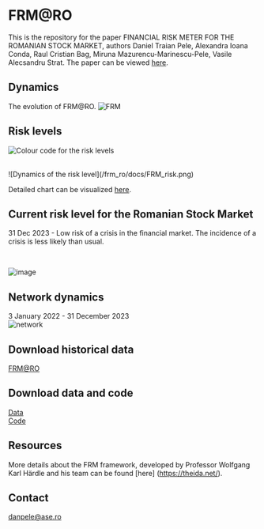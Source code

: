 # FRM@RO

This is the repository for the paper FINANCIAL RISK METER FOR THE ROMANIAN STOCK MARKET, authors Daniel Traian Pele, Alexandra Ioana Conda, Raul Cristian Bag, Miruna Mazurencu-Marinescu-Pele, Vasile Alecsandru Strat.
The paper can be viewed [here](https://ipe.ro/rjef/rjef1_2023/rjef1_2023p5-24.pdf).

## Dynamics

The evolution of FRM@RO.
![FRM](/frm_ro/docs/FRM_RO.png)

## Risk levels

![Colour code for the risk levels](/frm_ro/docs/color_code.png)

<br/>
![Dynamics of the risk level](/frm_ro/docs/FRM_risk.png)

Detailed chart can be visualized [here](https://danpele.github.io/frm_ro/docs/FRM_RO.html).

## Current risk level for the Romanian Stock Market

31 Dec 2023 - Low risk of a crisis in the financial market.	The incidence of a crisis is less likely than usual.

<br/>

![image](https://github.com/danpele/frm_ro/assets/26813254/fd37e732-14e6-4859-8f19-fc43bcc5da16)


## Network dynamics

3 January 2022 - 31 December 2023
<br/>
![network](/frm_ro/docs/Network_20220103_20231229_RO.gif)

## Download historical data

[FRM@RO](/frm_ro/docs/frm.csv)


## Download data and code
[Data](https://github.com/danpele/frm_ro/tree/gh-pages/data)
<br/>
[Code](https://github.com/danpele/frm_ro/tree/gh-pages/code)

## Resources

More details about the FRM framework, developed by Professor Wolfgang Karl Härdle and his team can be found [here] (https://theida.net/).

## Contact
danpele@ase.ro
